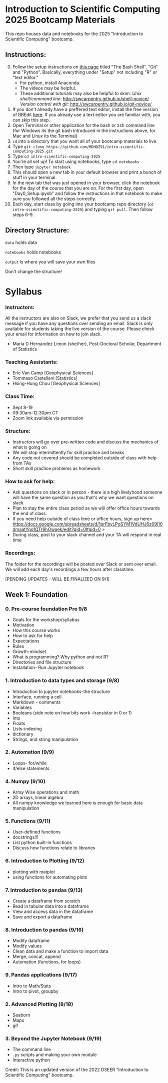 # Introduction to Scientific Computing 2025 Bootcamp Materials
This repo houses data and notebooks for the 2025 "Introduction to Scientific Computing" bootcamp.

## Instructions:
0) Follow the setup instructions on [this page](https://carpentries.github.io/workshop-template/#setup) titled "The Bash Shell", "Git" and "Python". 
Basically, everything under "Setup" not including "R" or "text editor." 
      - For python, install Anaconda.
      - The videos may be helpful. 
      - These additional tutorials may also be helpful to skim:
            _Unix shell/command line:_ http://swcarpentry.github.io/shell-novice/
            _Version control with git:_ http://swcarpentry.github.io/git-novice/
1) If you don't already have a preffered text editor, install the free version of BBEdit [here](https://www.barebones.com/products/bbedit/). If you already use a text editor you are familiar with, you can skip this step.
2) Open Terminal or other application for the bash or zsh command line (for Windows its the git bash introduced in the instructions above, for Mac and Linux its the Terminal)
3) `cd` into a directory that you want all of your bootcamp materials to live.
4) Type `git clone https://github.com/MDHDZ91/intro-scientific-computing-2025.git`
5) Type `cd intro-scientific-computing-2025`
6) You're all set up! To start using notebooks, type `cd notebooks` 
7) Then type `jupyter notebook` 
8) This should open a new tab in your default browser and print a bunch of stuff in your terminal.
9) In the new tab that was just opened in your browser, click the notebook for the day of the course that you are on. For the first day, open "Day0_Setup.ipynb" and follow the instructions in that notebook to make sure you followed all the steps correctly.
10) Each day, start class by going into your bootcamp repo directory (`cd intro-scientific-computing-2025`) and typing `git pull`. Then follow steps 6-9.

## Directory Structure:
`data` holds data

`notebooks` holds notebooks

`output` is where you will save your own files

Don't change the structure!


# Syllabus

### Instructors:
All the instructors are also on Slack, we prefer that you send us a slack message if you have any questions over sending an email. 
Slack is only available for students taking the live version of the course. Please check your email for information on how to join slack.

- Maria D Hernandez Limon (she/her), Post-Doctoral Scholar, Department of Statistics

### Teaching Assistants:
- Eric Van Camp [Geophysical Sciences]
- Tommaso Castellani [Statistics]
- Hsing-Hung Chou [Geophysical Sciences]


### Class Time:
- Sept 8-19
- 09:30am-12:30pm CT 
- Zoom link available via permission

### Structure:
- Instructors will go over pre-written code and discuss the mechanics of what is going on
- We will stop intermittently for skill practice and breaks 
- Any code not covered should be completed outside of class with help from TAs
- Short skill practice problems as homework 

### How to ask for help:
- Ask questions on slack or in person - there is a high likelyhood someone will have the same question as you that's why we want questions on slack 
- Plan to stay the entire class period as we will offer office hours towards the end of class.
- If you need help outside of class time or office hours, sign up here< https://docs.google.com/spreadsheets/d/1prFbyLPoSYM1VdUHJ6z09l10dmaatYqo1QTr6hOwqek/edit?gid=0#gid=0 >
- During class, post to your slack channel and your TA will respond in real time

### Recordings:
The folder for the recordings will be posted over Slack or sent over email. 
We will add each day's recordings a few hours after classtime.


[PENDING UPDATES - WILL BE FINALIZED ON 9/1]


## Week 1: Foundation 
### 0. Pre-course foundation **Pre 9/8**
- Goals for the workshop/syllabus 
- Motivation
- How this course works
- How to ask for help
- Expectations
- Rules
- Growth-mindset  
- What is programming? Why python and not R?
- Directories and file structure
- Installation- Run Jupyter notebook

### 1. Introduction to data types and storage **(9/8)**
- Introduction to jupyter notebooks-the structure 
- Interface, running a cell
- Markdown - comments
- Variables
- Booleans (side note on how bits work -transistor in 0 or 1)
- Ints 
- Floats
- Lists-indexing 
- dictionary
- Strings, and string manipulation


### 2. Automation (9/9)
- Loops- for/while
- if/else statements 

### 4. Numpy (9/10)
- Array Wise operations and math
- 2D arrays, linear algebra
- All numpy knowledge we learned here is enough for basic data manipulation

### 5. Functions (9/11)
- User-defined functions
- docstrings!!!
- List python built-in functions
- Discuss how functions relate to libraries

### 6. Introduction to Plotting (9/12)
- plotting with matplot
- using functions for automating plots

### 7. Introduction to pandas (9/13)
- Create a dataframe from scratch
- Read in tabular data into a dataframe
- View and access data in the dataframe
- Save and export a dataframe

### 8. Introduction to pandas (9/16)
- Modify dataframe
- Modify values
- Clean data and make a function to import data
- Merge, concat, append
- Automation (functions, for loops)


### 9. Pandas applications (9/17)
- Intro to Math/Stats  
- Intro to pivot, groupby
 
### 2. Advanced Plotting (8/18)
- Seaborn
- Maps
- gif 

### 3. Beyond the Jupyter Notebook  (9/19)
- The command line
- `.py` scripts and making your own module
- Interactive python

Credit:
This is an updated version of the 2022 DSEER "Introduction to Scientific Computing" bootcamp.

